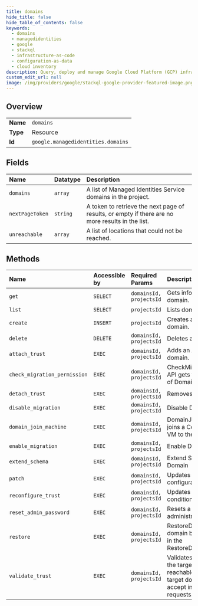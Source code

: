 ```yaml
---
title: domains
hide_title: false
hide_table_of_contents: false
keywords:
  - domains
  - managedidentities
  - google    
  - stackql
  - infrastructure-as-code
  - configuration-as-data
  - cloud inventory
description: Query, deploy and manage Google Cloud Platform (GCP) infrastructure and resources using SQL
custom_edit_url: null
image: /img/providers/google/stackql-google-provider-featured-image.png
---
```

  
    

## Overview
<table><tbody>
<tr><td><b>Name</b></td><td><code>domains</code></td></tr>
<tr><td><b>Type</b></td><td>Resource</td></tr>
<tr><td><b>Id</b></td><td><code>google.managedidentities.domains</code></td></tr>
</tbody></table>

## Fields
| Name | Datatype | Description |
|:-----|:---------|:------------|
| `domains` | `array` | A list of Managed Identities Service domains in the project. |
| `nextPageToken` | `string` | A token to retrieve the next page of results, or empty if there are no more results in the list. |
| `unreachable` | `array` | A list of locations that could not be reached. |
## Methods
| Name | Accessible by | Required Params | Description |
|:-----|:--------------|:----------------|:------------|
| `get` | `SELECT` | `domainsId, projectsId` | Gets information about a domain. |
| `list` | `SELECT` | `projectsId` | Lists domains in a project. |
| `create` | `INSERT` | `projectsId` | Creates a Microsoft AD domain. |
| `delete` | `DELETE` | `domainsId, projectsId` | Deletes a domain. |
| `attach_trust` | `EXEC` | `domainsId, projectsId` | Adds an AD trust to a domain. |
| `check_migration_permission` | `EXEC` | `domainsId, projectsId` | CheckMigrationPermission API gets the current state of DomainMigration |
| `detach_trust` | `EXEC` | `domainsId, projectsId` | Removes an AD trust. |
| `disable_migration` | `EXEC` | `domainsId, projectsId` | Disable Domain Migration |
| `domain_join_machine` | `EXEC` | `domainsId, projectsId` | DomainJoinMachine API joins a Compute Engine VM to the domain |
| `enable_migration` | `EXEC` | `domainsId, projectsId` | Enable Domain Migration |
| `extend_schema` | `EXEC` | `domainsId, projectsId` | Extend Schema for Domain |
| `patch` | `EXEC` | `domainsId, projectsId` | Updates the metadata and configuration of a domain. |
| `reconfigure_trust` | `EXEC` | `domainsId, projectsId` | Updates the DNS conditional forwarder. |
| `reset_admin_password` | `EXEC` | `domainsId, projectsId` | Resets a domain's administrator password. |
| `restore` | `EXEC` | `domainsId, projectsId` | RestoreDomain restores domain backup mentioned in the RestoreDomainRequest |
| `validate_trust` | `EXEC` | `domainsId, projectsId` | Validates a trust state, that the target domain is reachable, and that the target domain is able to accept incoming trust requests. |
